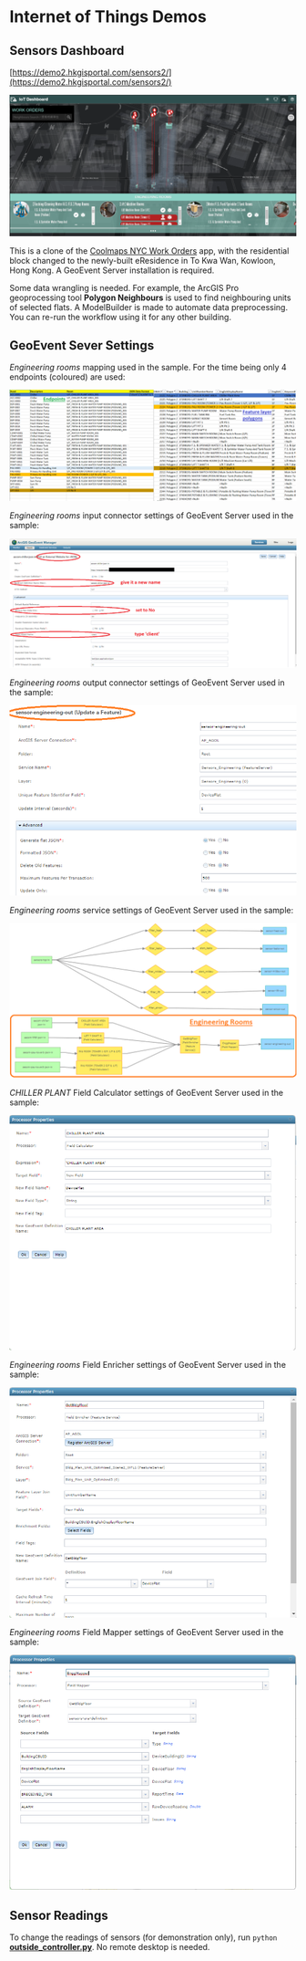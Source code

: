 # Internet of Things Demos

## Sensors Dashboard

[https://demo2.hkgisportal.com/sensors2/](https://demo2.hkgisportal.com/sensors2/)

<img src="img/screenshot.png" width="600px"></img>

This is a clone of the [Coolmaps NYC Work Orders](https://coolmaps.esri.com/NYC/NYCHA/dashboard/) app, with the residential block changed to the newly-built eResidence in To Kwa Wan, Kowloon, Hong Kong. A GeoEvent Server installation is required.

Some data wrangling is needed. For example, the ArcGIS Pro geoprocessing tool **Polygon Neighbours** is used to find neighbouring units of selected flats. A ModelBuilder is made to automate data preprocessing. You can re-run the workflow using it for any other building.

## GeoEvent Sever Settings

*Engineering rooms* mapping used in the sample. For the time being only 4 endpoints (coloured) are used:

![mapping](img/mapping.png)

*Engineering rooms* input connector settings of GeoEvent Server used in the sample:

![settings](img/input_settings.png)

*Engineering rooms* output connector settings of GeoEvent Server used in the sample:

![settings](img/output_settings.png)

*Engineering rooms* service settings of GeoEvent Server used in the sample:

![settings](img/service_settings.png)

*CHILLER PLANT* Field Calculator settings of GeoEvent Server used in the sample:

![settings](img/field_calculator_settings.png)

*Engineering rooms* Field Enricher settings of GeoEvent Server used in the sample:

![settings](img/field_enricher_settings.png)

*Engineering rooms* Field Mapper settings of GeoEvent Server used in the sample:

![settings](img/field_mapper_settings.png)

## Sensor Readings

To change the readings of sensors (for demonstration only), run `python `[**outside_controller.py**](outside_controller.py). No remote desktop is needed.

